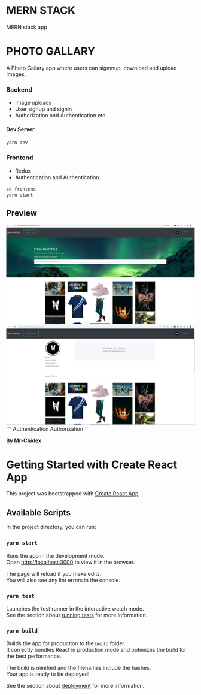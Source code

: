 # MERN STACK

MERN stack app

# PHOTO GALLARY

A Photo Gallary app where users can sigmnup, download and upload Images.

### Backend

- Image uploads
- User signup and signin
- Authorization and Authentication etc.

#### Dev Server

```
yarn dev
```

### Frontend

- Redux
- Authentication and Authentication.

```
cd frontend
yarn start
```

## Preview

<img  alt="png" src="./frontend/public/dexHome.jpg" />
<img  alt="png" src="./frontend/public/dexProfile.png" />
```
Authentication
Authorization
```

**By Mr-Chidex**

# Getting Started with Create React App

This project was bootstrapped with [Create React App](https://github.com/facebook/create-react-app).

## Available Scripts

In the project directory, you can run:

### `yarn start`

Runs the app in the development mode.\
Open [http://localhost:3000](http://localhost:3000) to view it in the browser.

The page will reload if you make edits.\
You will also see any lint errors in the console.

### `yarn test`

Launches the test runner in the interactive watch mode.\
See the section about [running tests](https://facebook.github.io/create-react-app/docs/running-tests) for more information.

### `yarn build`

Builds the app for production to the `build` folder.\
It correctly bundles React in production mode and optimizes the build for the best performance.

The build is minified and the filenames include the hashes.\
Your app is ready to be deployed!

See the section about [deployment](https://facebook.github.io/create-react-app/docs/deployment) for more information.
